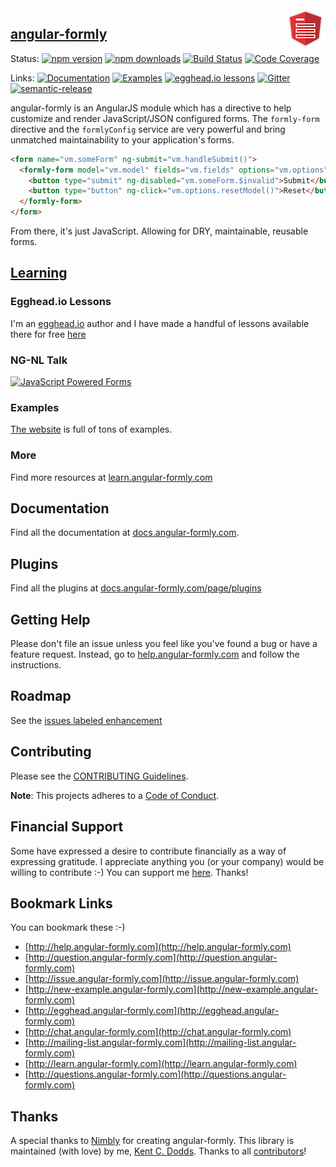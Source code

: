<img src="https://raw.githubusercontent.com/formly-js/angular-formly/master/other/logo/angular-formly-logo-64px.png" alt="angular-formly logo" title="angular-formly" align="right" width="64" height="64" />

## [angular-formly](http://docs.angular-formly.com)

Status:
[![npm version](https://img.shields.io/npm/v/angular-formly.svg?style=flat-square)](https://www.npmjs.org/package/angular-formly)
[![npm downloads](https://img.shields.io/npm/dm/angular-formly.svg?style=flat-square)](http://npm-stat.com/charts.html?package=angular-formly&from=2015-01-01)
[![Build Status](https://img.shields.io/travis/formly-js/angular-formly.svg?style=flat-square)](https://travis-ci.org/formly-js/angular-formly)
[![Code Coverage](https://img.shields.io/codecov/c/github/formly-js/angular-formly.svg?style=flat-square)](https://codecov.io/github/formly-js/angular-formly)

Links:
[![Documentation](https://img.shields.io/badge/API-Docs-red.svg?style=flat-square)](http://docs.angular-formly.com)
[![Examples](https://img.shields.io/badge/formly-examples-green.svg?style=flat-square)](http://angular-formly.com)
[![egghead.io lessons](https://img.shields.io/badge/egghead-lessons-blue.svg?style=flat-square)](https://egghead.io/playlists/advanced-angular-forms-with-angular-formly)
[![Gitter](https://badges.gitter.im/Join%20Chat.svg)](https://gitter.im/formly-js/angular-formly?utm_source=badge&utm_medium=badge&utm_campaign=pr-badge&utm_content=badge)
[![semantic-release](https://img.shields.io/badge/%20%20%F0%9F%93%A6%F0%9F%9A%80-semantic--release-e10079.svg?style=flat-square)](https://github.com/formly-js/angular-formly/releases)

angular-formly is an AngularJS module which has a directive to help customize and render JavaScript/JSON configured forms.
The `formly-form` directive and the `formlyConfig` service are very powerful and bring unmatched maintainability to your
application's forms.

```html
<form name="vm.someForm" ng-submit="vm.handleSubmit()">
  <formly-form model="vm.model" fields="vm.fields" options="vm.options">
    <button type="submit" ng-disabled="vm.someForm.$invalid">Submit</button>
    <button type="button" ng-click="vm.options.resetModel()">Reset</button>
  </formly-form>
</form>
```

From there, it's just JavaScript. Allowing for DRY, maintainable, reusable forms.

## [Learning](http://learn.angular-formly.com)

### Egghead.io Lessons

I'm an [egghead.io](https://egghead.io/) author and I have made a handful of lessons available there for free [here](https://egghead.io/playlists/advanced-angular-forms-with-angular-formly)

### NG-NL Talk

[![JavaScript Powered Forms](other/ng-nl-talk.png)](http://youtu.be/o90TMDL3OYc)

### Examples

[The website](http://angular-formly.com/) is full of tons of examples.

### More

Find more resources at [learn.angular-formly.com](http://learn.angular-formly.com)

## Documentation

Find all the documentation at [docs.angular-formly.com](http://docs.angular-formly.com).

## Plugins

Find all the plugins at [docs.angular-formly.com/page/plugins](http://docs.angular-formly.com/page/plugins)

## Getting Help

Please don't file an issue unless you feel like you've found a bug or have a feature request. Instead, go to [help.angular-formly.com](http://help.angular-formly.com) and follow the instructions.

## Roadmap

See the [issues labeled enhancement](https://github.com/formly-js/angular-formly/labels/enhancement)

## Contributing

Please see the [CONTRIBUTING Guidelines](CONTRIBUTING.md).

**Note**: This projects adheres to a [Code of Conduct](CODE_OF_CONDUCT.md).

## Financial Support

Some have expressed a desire to contribute financially as a way of expressing gratitude. I appreciate anything you (or
your company) would be willing to contribute :-) You can support me [here](https://www.patreon.com/kentcdodds). Thanks!

## Bookmark Links

You can bookmark these :-)

- [http://help.angular-formly.com](http://help.angular-formly.com)
- [http://question.angular-formly.com](http://question.angular-formly.com)
- [http://issue.angular-formly.com](http://issue.angular-formly.com)
- [http://new-example.angular-formly.com](http://new-example.angular-formly.com)
- [http://egghead.angular-formly.com](http://egghead.angular-formly.com)
- [http://chat.angular-formly.com](http://chat.angular-formly.com)
- [http://mailing-list.angular-formly.com](http://mailing-list.angular-formly.com)
- [http://learn.angular-formly.com](http://learn.angular-formly.com)
- [http://questions.angular-formly.com](http://questions.angular-formly.com)

## Thanks

A special thanks to [Nimbly](http://gonimbly.com) for creating angular-formly.
This library is maintained (with love) by me, [Kent C. Dodds](https://twitter.com/kentcdodds).
Thanks to all [contributors](https://github.com/formly-js/angular-formly/graphs/contributors)!

